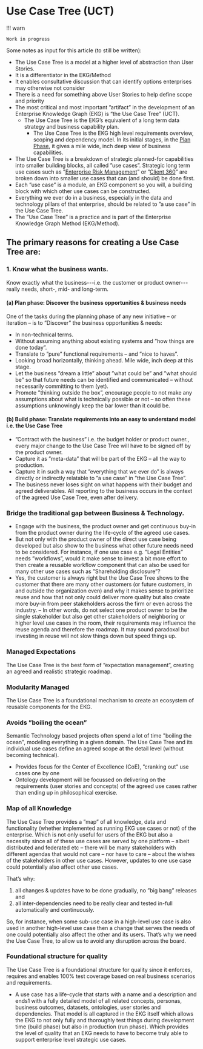 # Use Case Tree (UCT)

!!! warn

    Work in progress

Some notes as input for this article (to still be written):

- The Use Case Tree is a model at a higher level of abstraction than User Stories.
- It is a differentiator in the EKG/Method
- It enables consultative discussion that can identify options enterprises may otherwise not consider
- There is a need for something above User Stories to help define scope and priority
- The most critical and most important ”artifact” in the development of an Enterprise Knowledge Graph
  (EKG) is “the Use Case Tree” (UCT).
    - The Use Case Tree is the EKG’s equivalent of a long term data strategy and business capability plan.
      - The Use Case Tree is the EKG high level requirements overview, scoping and dependency model.
        In its initial stages, in the [Plan Phase](/process/plan/), it gives a mile wide, inch deep view 
        of business capabilities.
- The Use Case Tree is a breakdown of strategic planned-for capabilities into smaller building blocks, all
  called ”use cases”. Strategic long term use cases such as
  ”[Enterprise Risk Management](https://catalog.ekgf.org/use-case/risk-management/)” or 
  ”[Client 360](https://catalog.ekgf.org/use-case/client-360/)” 
  are broken down into smaller use cases that can (and should) be done first.
- Each ”use case” is a module, an EKG component so you will, a building block with which other use cases
  can be constructed.
- Everything we ever do in a business, especially in the data and technology pillars of that enterprise, 
  should be related to ”a use case” in the Use Case Tree.
- The ”Use Case Tree” is a practice and is part of the Enterprise Knowledge Graph Method (EKG/Method).

## The primary reasons for creating a Use Case Tree are:

### 1. Know what the business wants.

Know exactly what the business---i.e. the customer or product owner---really needs, short-, mid-
and long-term.

#### (a) Plan phase: Discover the business opportunities & business needs

One of the tasks during the planning phase of any new initiative – or iteration – is to ”Discover”
the business opportunities & needs:

- In non-technical terms.
- Without assuming anything about existing systems and ”how things are done today”.
- Translate to ”pure” functional requirements – and ”nice to haves”.
- Looking broad horizontally, thinking ahead. Mile wide, inch deep at this stage.
- Let the business ”dream a little” about ”what could be” and ”what should be” so that future
  needs can be identified and communicated – without necessarily committing to them (yet).
- Promote ”thinking outside the box”, encourage people to not make any assumptions about
  what is technically possible or not – so often these assumptions unknowingly keep the bar
  lower than it could be.

#### (b) Build phase: Translate requirements into an easy to understand model i.e. the Use Case Tree

- ”Contract with the business” i.e. the budget holder or product owner., every major change
  to the Use Case Tree will have to be signed off by the product owner.
- Capture it as ”meta-data” that will be part of the EKG – all the way to production.
- Capture it in such a way that ”everything that we ever do” is always directly or indirectly
  relatable to ”a use case” in ”the Use Case Tree”.
- The business never loses sight on what happens with their budget and agreed deliverables.
  All reporting to the business occurs in the context of the agreed Use Case Tree, even after
  delivery.

### Bridge the traditional gap between Business & Technology.

- Engage with the business, the product owner and get continuous buy-in from the product
  owner during the life-cycle of the agreed use cases.
- But not only with the product owner of the direct use case being developed but also show to
  the business what other future needs need to be considered. For instance, if one use case
  e.g. ”Legal Entities” needs ”workflows”, would it make sense to invest a bit more effort to then
  create a reusable workflow component that can also be used for many other use cases such
  as ”Shareholding disclosure”?
- Yes, the customer is always right but the Use Case Tree shows to the customer that there are
  many other customers (or future customers, in and outside the organization even) and why it
  makes sense to prioritize reuse and how that not only could deliver more quality but also create
  more buy-in from peer stakeholders across the firm or even across the industry.
– In other words, do not select one product owner to be the single stakeholder but also get
  other stakeholders of neighboring or higher level use cases in the room, their requirements
  may influence the reuse agenda and therefore the roadmap. It may sound paradoxal but
  investing in reuse will not slow things down but speed things up.

### Managed Expectations

The Use Case Tree is the best form of ”expectation management”, creating an agreed and 
realistic strategic roadmap.

### Modularity Managed

The Use Case Tree is a foundational mechanism to create an ecosystem of reusable components
for the EKG.

### Avoids ”boiling the ocean”

Semantic Technology based projects often spend a lot of time "boiling the ocean", modeling
everything in a given domain. The Use Case Tree and its individual use cases define an agreed
scope at the detail level (without becoming technical).

- Provides focus for the Center of Excellence (CoE), ”cranking out” use cases one by one
- Ontology development will be focussed on delivering on the requirements (user stories and
  concepts) of the agreed use cases rather than ending up in philosophical exercise.

### Map of all Knowledge 

The Use Case Tree provides a ”map” of all knowledge, data and functionality (whether implemented
as running EKG use cases or not) of the enterprise.
Which is not only useful for users of the EKG but also a necessity since all of these use cases are
served by one platform – albeit distributed and federated etc – there will be many stakeholders with
different agendas that would not care – nor have to care – about the wishes of the stakeholders in
other use cases. However, updates to one use case could potentially also affect other use cases.

That’s why:

1. all changes & updates have to be done gradually, no ”big bang” releases and
2. all inter-dependencies need to be really clear and tested in-full automatically and continuously.

So, for instance, when some sub-use case in a high-level use case is also used in another high-level
use case then a change that serves the needs of one could potentially also affect the other and its
users. That’s why we need the Use Case Tree, to allow us to avoid any disruption across the board.

### Foundational structure for quality

The Use Case Tree is a foundational structure for quality since it enforces, requires and 
enables 100% test coverage based on real business scenarios and requirements.

- A use case has a life-cycle that starts with a name and a description and ends1 with a fully
  detailed model of all related concepts, personas, business outcomes, datasets, ontologies, user
  stories and dependencies. That model is all captured in the EKG itself which allows the EKG
  to not only fully and thoroughly test things during development time (build phase) but also
  in production (run phase). Which provides the level of quality that an EKG needs to have to
  become truly able to support enterprise level strategic use cases.
